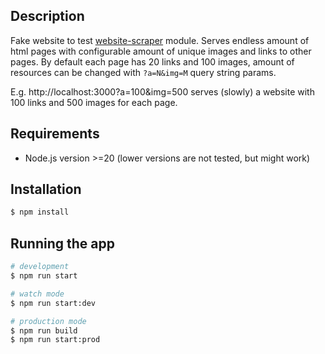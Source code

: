 ## Description

Fake website to test [website-scraper](https://github.com/website-scraper/node-website-scraper) module. 
Serves endless amount of html pages with configurable amount of unique images and links to other pages.
By default each page has 20 links and 100 images, amount of resources can be changed with `?a=N&img=M` query string params. 

E.g. http://localhost:3000?a=100&img=500 serves (slowly) a website with 100 links and 500 images for each page. 

## Requirements

* Node.js version >=20 (lower versions are not tested, but might work)

## Installation

```bash
$ npm install
```

## Running the app

```bash
# development
$ npm run start

# watch mode
$ npm run start:dev

# production mode
$ npm run build
$ npm run start:prod
```
